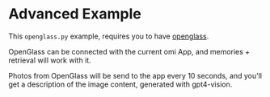 # Advanced Example

This `openglass.py` example, requires you to have [openglass](https://github.com/BasedHardware/Omi/OpenGlass).

OpenGlass can be connected with the current omi App, and memories + retrieval will work with it.

Photos from OpenGlass will be send to the app every 10 seconds, and you'll get a description of the image content, generated with gpt4-vision.
